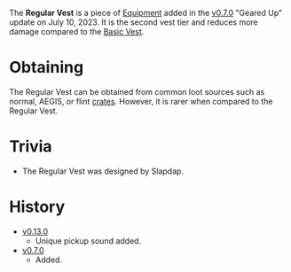 The **Regular Vest** is a piece of [Equipment](/equipment) added in the [v0.7.0](https://github.com/HasangerGames/suroi/releases/tag/v0.7.0) "Geared Up" update on July 10, 2023. It is the second vest tier and reduces more damage compared to the [Basic Vest](/equipment/armor/basic_vest).

# Obtaining

The Regular Vest can be obtained from common loot sources such as normal, AEGIS, or flint [crates](/obstacles/crates). 
However, it is rarer when compared to the Regular Vest.

# Trivia

- The Regular Vest was designed by Slapdap.

# History

 - [v0.13.0](https://github.com/HasangerGames/suroi/releases/tag/v0.13.0)
   - Unique pickup sound added.
 - [v0.7.0](https://github.com/HasangerGames/suroi/releases/tag/v0.7.0)
   - Added.
